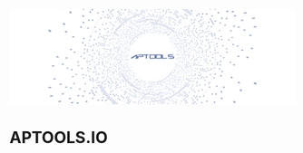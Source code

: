 [![Aptools Logo](https://raw.githubusercontent.com/aptools-io/aptools-website-next/master/public/static/images/png/aptools_global_logo.png)](https://https://aptools.io/)

# APTOOLS.IO
